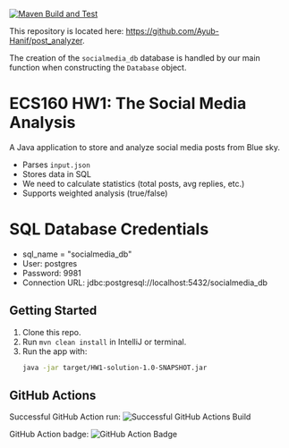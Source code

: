[![Maven Build and Test](https://github.com/Ayub-Hanif/post_analyzer/actions/workflows/maven.yml/badge.svg)](https://github.com/Ayub-Hanif/post_analyzer/actions/workflows/maven.yml)

This repository is located here: https://github.com/Ayub-Hanif/post_analyzer.

The creation of the `socialmedia_db` database is handled by our main function when constructing the `Database` object.

# ECS160 HW1: The Social Media Analysis

A Java application to store and analyze social media posts from Blue sky.
- Parses `input.json`
- Stores data in SQL
- We need to calculate statistics (total posts, avg replies, etc.)
- Supports weighted analysis (true/false)

# SQL Database Credentials
- sql_name = "socialmedia_db"
- User: postgres
- Password: 9981
- Connection URL: jdbc:postgresql://localhost:5432/socialmedia_db

## Getting Started
1. Clone this repo.
2. Run `mvn clean install` in IntelliJ or terminal.
3. Run the app with:
   ```bash
   java -jar target/HW1-solution-1.0-SNAPSHOT.jar

## GitHub Actions
Successful GitHub Action run:
![Successful GitHub Actions Build](gh-action-pass.png)

GitHub Action badge:
![GitHub Action Badge](gh-action-badge.png)
